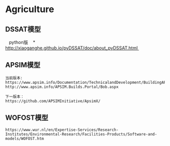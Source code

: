 # Agriculture
## DSSAT模型
    python版
    * http://xiaoganghe.github.io/pyDSSAT/doc/about_pyDSSAT.html 
## APSIM模型
    当前版本:    
    https://www.apsim.info/Documentation/TechnicalandDevelopment/BuildingAPSIMfromsource.aspx
    http://www.apsim.info/APSIM.Builds.Portal/Bob.aspx
        
    下一版本：
    https://github.com/APSIMInitiative/ApsimX/       
## WOFOST模型
    https://www.wur.nl/en/Expertise-Services/Research-Institutes/Environmental-Research/Facilities-Products/Software-and-models/WOFOST.htm

